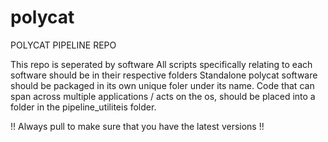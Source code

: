# polycat
POLYCAT PIPELINE REPO

This repo is seperated by software
All scripts specifically relating to each software should be in their respective folders
Standalone polycat software should be packaged in its own unique foler under its name. 
Code that can span across multiple applications / acts on the os, should be placed into a folder in the pipeline_utiliteis folder.

!! Always pull to make sure that you have the latest versions !!

